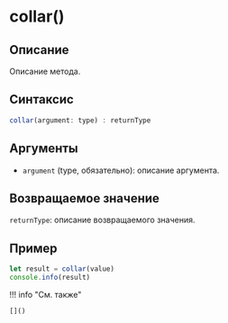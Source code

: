 # collar()

## Описание
Описание метода.

## Синтаксис
```javascript
collar(argument: type) : returnType
```

## Аргументы
- `argument` (type, обязательно): описание аргумента.

## Возвращаемое значение
`returnType`: описание возвращаемого значения.

## Пример
```javascript linenums="1"
let result = collar(value)
console.info(result)
```

!!! info "См. также"

    []()

